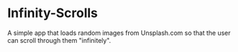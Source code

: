 # Infinity-Scrolls
A simple app that loads random images from Unsplash.com so that the user can scroll through them "infinitely".
